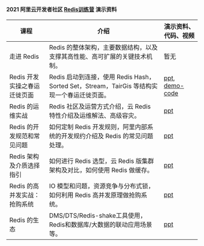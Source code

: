 #### 2021 阿里云开发者社区 [Redis训练营](https://developer.aliyun.com/learning/trainingcamp/redis/1) 演示资料



| 课程                         | 介绍                                                         | 演示资料、代码、视频                                         |
| ---------------------------- | ------------------------------------------------------------ | ------------------------------------------------------------ |
| 走进 Redis                   | Redis 的整体架构，主要数据结构，以及支撑其高性能、高可扩展的关键技术机制。 | 暂无                                                         |
| Redis 开发实操之春运迁徙页面 | Redis 启动到连接，使用 Redis Hash，Sorted Set，Stream，TairGis 等结构实现一个春运迁徙页面。 | [ppt](https://github.com/aliyun/alibabacloud-redis-training-demo/blob/master/slides/Redis%E5%BC%80%E5%8F%91%E5%AE%9E%E6%93%8D%E4%B9%8B%E6%98%A5%E8%BF%90%E8%BF%81%E5%BE%99%E9%A1%B5%E9%9D%A2.pdf), [demo-code](https://github.com/aliyun/alibabacloud-redis-training-demo/tree/master/spring-boot-example-redis) |
| Redis 的运维实战             | Redis 社区及运营方式介绍，云 Redis 特性介绍及运维解法、高级容灾。 | [ppt](https://github.com/aliyun/alibabacloud-redis-training-demo/blob/master/slides/Redis%E7%9A%84%E8%BF%90%E7%BB%B4%E5%AE%9E%E6%88%98.pdf) |
| Redis 的开发规范和常见问题   | 如何定制 Redis 开发规则，阿里内部系统的开发规约介绍及 Redis 的常见问题处理。 | [ppt](https://github.com/aliyun/alibabacloud-redis-training-demo/blob/master/slides/Redis%E7%9A%84%E5%BC%80%E5%8F%91%E8%A7%84%E8%8C%83%E5%92%8C%E5%B8%B8%E8%A7%81%E9%97%AE%E9%A2%98.pdf) |
| Redis 架构及介质选择指引     | 如何进行 Redis 选型，云 Redis 版集群架构及对比，如何使用 Redis 做缓存。 | [ppt](https://github.com/aliyun/alibabacloud-redis-training-demo/blob/master/slides/Redis%E6%9E%B6%E6%9E%84%E4%B8%8E%E4%BB%8B%E8%B4%A8%E9%80%89%E6%8B%A9%E6%8C%87%E5%BC%95.pdf) |
| Redis 的高并发实战：抢购系统 | IO 模型和问题，资源竞争与分布式锁，如何利用 Redis 高并发原理做抢购系统。 | [ppt](https://github.com/aliyun/alibabacloud-redis-training-demo/blob/master/slides/Redis%20%E7%9A%84%E9%AB%98%E5%B9%B6%E5%8F%91%E5%AE%9E%E6%88%98%EF%BC%9A%E6%8A%A2%E8%B4%AD%E7%B3%BB%E7%BB%9F%20.pdf) |
| Redis 的生态                 | DMS/DTS/Redis-shake工具使用，Redis和数据库/大数据的联动应用场景等。 | [ppt](https://github.com/aliyun/alibabacloud-redis-training-demo/blob/master/slides/Redis%E7%94%9F%E6%80%81.pdf) |

